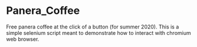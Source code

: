 # Panera_Coffee
Free panera coffee at the click of a button (for summer 2020). This is a simple selenium script meant to demonstrate how to interact with chromium web browser.
